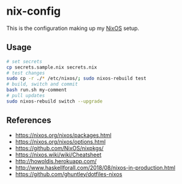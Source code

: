 # nix-config

This is the configuration making up my [NixOS](https://nixos.org/) setup.

## Usage
```bash
# set secrets
cp secrets.sample.nix secrets.nix
# test changes
sudo cp -r ./* /etc/nixos/; sudo nixos-rebuild test
# build, switch and commit
bash run.sh my-comment
# pull updates
sudo nixos-rebuild switch --upgrade
```

## References
- https://nixos.org/nixos/packages.html
- https://nixos.org/nixos/options.html
- https://github.com/NixOS/nixpkgs/
- https://nixos.wiki/wiki/Cheatsheet
- http://howoldis.herokuapp.com/
- http://www.haskellforall.com/2018/08/nixos-in-production.html
- https://github.com/ghuntley/dotfiles-nixos
